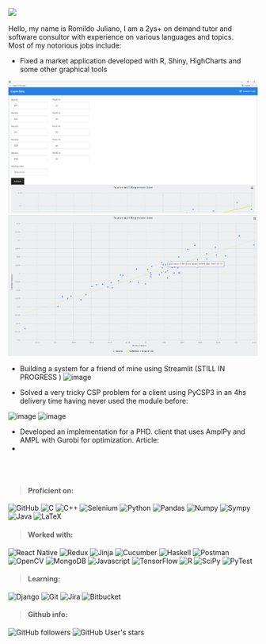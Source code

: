 ![](https://komarev.com/ghpvc/?username=romildojuliano&color=blue)

Hello, my name is Romildo Juliano, I am a 2ys+ on demand tutor and software consultor with experience on various languages and topics.  
Most of my notorious jobs include: 
- Fixed a market application developed with R, Shiny, HighCharts and some other graphical tools 

![](https://github.com/romildojuliano/romildojuliano/blob/main/portfolio/shiny-1.png)
![](https://github.com/romildojuliano/romildojuliano/blob/main/portfolio/shiny-2.png)
- Building a system for a friend of mine using Streamlit (STILL IN PROGRESS )
![image](https://user-images.githubusercontent.com/33132257/214430277-dbdf8811-c936-4885-bb8b-f8ee3386ee69.png)

- Solved a very tricky CSP problem for a client using PyCSP3 in an 4hs delivery time having never used the module before:

![image](https://user-images.githubusercontent.com/33132257/214429607-7c368107-eb54-4831-973f-214d9b72100a.png)
![image](https://user-images.githubusercontent.com/33132257/214429829-9d1d44ce-a5a6-4777-9dd5-ba26836153f2.png)


- Developed an implementation for a PHD. client that uses AmplPy and AMPL with Gurobi for optimization. Article: 
- 


<br/><br/>
> #### Proficient on:

![GitHub](https://img.shields.io/badge/-GitHub-181717?logo=github&style=flat)
![C](https://img.shields.io/badge/-C-black?logo=C&style=flat)
![C++](https://img.shields.io/badge/C++-blue.svg?style=flat&logo=c%2B%2B)
![Selenium](https://img.shields.io/badge/Selenium-white?style=flat&logo=selenium)
![Python](https://img.shields.io/badge/-Python-yellow?logo=python&style=flat)
![Pandas](https://img.shields.io/badge/-Pandas-150458?logo=pandas&style=flat)
![Numpy](https://img.shields.io/badge/-Numpy-013243?logo=numpy&style=flat)
![Sympy](https://img.shields.io/badge/-Sympy-3B5526?logo=sympy&style=flat)
![Java](https://img.shields.io/badge/Java-F7DF1E?logo=java&style=flat)
![LaTeX](https://img.shields.io/badge/LaTeX-008080?logo=latex&style=flat)

> #### Worked with:
![React Native](https://img.shields.io/badge/-ReactJs-61DAFB?logo=react&logoColor=white&style=flat)
![Redux](https://img.shields.io/badge/-Redux-61DAFB?logo=redux&logoColor=764ABC&style=flat)
![Jinja](https://img.shields.io/badge/Jinja-B41717?style=flat&logo=jinja)
![Cucumber](https://img.shields.io/badge/Cucumber-white?style=flat&logo=cucumber)
![Haskell](https://img.shields.io/badge/-Haskell-5D4F85?logo=haskell&style=flat)
![Postman](https://img.shields.io/badge/-Postman-FF8c57?logo=postman&style=flat)
![OpenCV](https://img.shields.io/badge/-OpenCV-61DAFB?logo=opencv&logoColor=white&style=flat)
![MongoDB](https://img.shields.io/badge/-MongoDB-061a06?logo=mongodb&style=flat)
![Javascript](https://img.shields.io/badge/-Javascript-061a06?logo=javascript&style=flat)
![TensorFlow](https://img.shields.io/badge/-TensorFlow-FF600F?logo=tensorflow&style=flat)
![R](https://img.shields.io/badge/-R-276DC3?logo=R&style=flat)
![SciPy](https://img.shields.io/badge/-SciPy-8AFAFF?logo=scipy&style=flat)
![PyTest](https://img.shields.io/badge/-Pytest-40bef7?logo=pytest&style=flat)

> #### Learning:
![Django](https://img.shields.io/badge/Django-092E20?style=flat&logo=django)
![Git](https://img.shields.io/badge/-Git-181717?logo=git&style=flat)
![Jira](https://img.shields.io/badge/-Jira-0052CC?logo=jira&style=flat)
![Bitbucket](https://img.shields.io/badge/-Bitbucket-0052CC?logo=bitbucket&style=flat)

> #### Github info:

![GitHub followers](https://img.shields.io/github/followers/romildojuliano?style=social)    ![GitHub User's stars](https://img.shields.io/github/stars/romildojuliano?style=social) 
